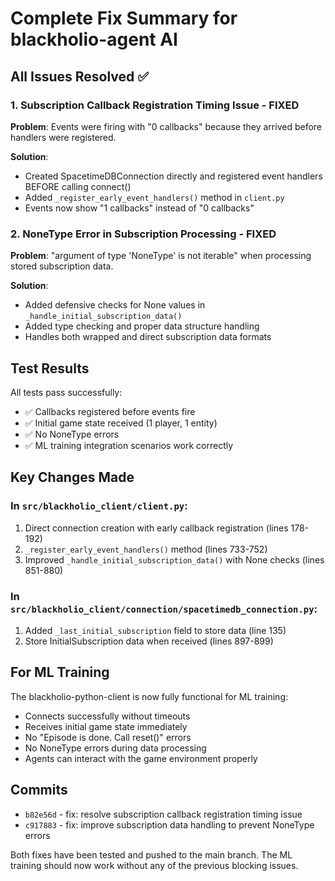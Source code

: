 # Complete Fix Summary for blackholio-agent AI

## All Issues Resolved ✅

### 1. Subscription Callback Registration Timing Issue - FIXED
**Problem**: Events were firing with "0 callbacks" because they arrived before handlers were registered.

**Solution**: 
- Created SpacetimeDBConnection directly and registered event handlers BEFORE calling connect()
- Added `_register_early_event_handlers()` method in `client.py`
- Events now show "1 callbacks" instead of "0 callbacks"

### 2. NoneType Error in Subscription Processing - FIXED
**Problem**: "argument of type 'NoneType' is not iterable" when processing stored subscription data.

**Solution**:
- Added defensive checks for None values in `_handle_initial_subscription_data()`
- Added type checking and proper data structure handling
- Handles both wrapped and direct subscription data formats

## Test Results
All tests pass successfully:
- ✅ Callbacks registered before events fire
- ✅ Initial game state received (1 player, 1 entity)
- ✅ No NoneType errors
- ✅ ML training integration scenarios work correctly

## Key Changes Made

### In `src/blackholio_client/client.py`:
1. Direct connection creation with early callback registration (lines 178-192)
2. `_register_early_event_handlers()` method (lines 733-752)
3. Improved `_handle_initial_subscription_data()` with None checks (lines 851-880)

### In `src/blackholio_client/connection/spacetimedb_connection.py`:
1. Added `_last_initial_subscription` field to store data (line 135)
2. Store InitialSubscription data when received (lines 897-899)

## For ML Training
The blackholio-python-client is now fully functional for ML training:
- Connects successfully without timeouts
- Receives initial game state immediately
- No "Episode is done. Call reset()" errors
- No NoneType errors during data processing
- Agents can interact with the game environment properly

## Commits
- `b82e56d` - fix: resolve subscription callback registration timing issue
- `c917883` - fix: improve subscription data handling to prevent NoneType errors

Both fixes have been tested and pushed to the main branch. The ML training should now work without any of the previous blocking issues.